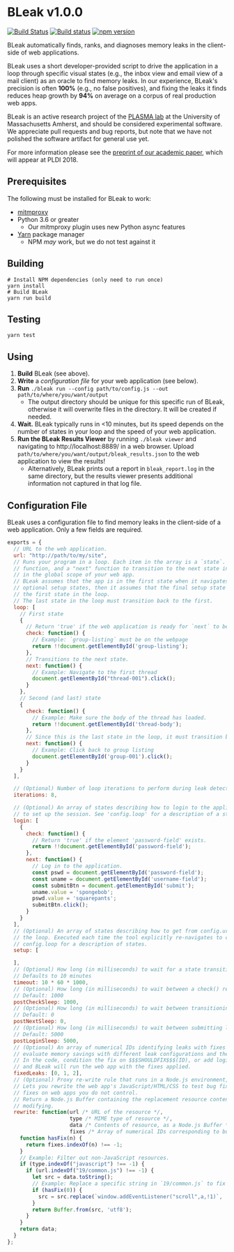 # BLeak v1.0.0

[![Build Status](https://travis-ci.org/plasma-umass/BLeak.svg?branch=master)](https://travis-ci.org/plasma-umass/BLeak)
[![Build status](https://ci.appveyor.com/api/projects/status/b92sknh0pu38943q/branch/master?svg=true)](https://ci.appveyor.com/project/jvilk/bleak/branch/master)
[![npm version](https://badge.fury.io/js/bleak-detector.svg)](https://www.npmjs.com/package/bleak-detector)

BLeak automatically finds, ranks, and diagnoses memory leaks in the client-side of web applications.

BLeak uses a short developer-provided script to drive the application in a loop through specific visual states (e.g., the inbox view and email view of a mail client) as an oracle to find memory leaks. In our experience, BLeak's precision is often **100%** (e.g., no false positives), and fixing the leaks it finds reduces heap growth by **94%** on average on a corpus of real production web apps.

BLeak is an active research project of the [PLASMA lab](https://plasma.cs.umass.edu/) at the University of Massachusetts Amherst, and should be considered experimental software. We appreciate pull requests and bug reports, but note that we have not polished the software artifact for general use yet.

For more information please see the [preprint of our academic paper](https://github.com/plasma-umass/BLeak/blob/master/paper.pdf), which will appear at PLDI 2018.

## Prerequisites

The following must be installed for BLeak to work:

* [mitmproxy](https://mitmproxy.org/)
* Python 3.6 or greater
  * Our mitmproxy plugin uses new Python async features
* [Yarn](https://yarnpkg.com/en/docs/install) package manager
  * NPM *may* work, but we do not test against it

## Building

```
# Install NPM dependencies (only need to run once)
yarn install
# Build BLeak
yarn run build
```

## Testing

```
yarn test
```

## Using

1. **Build** BLeak (see above).
1. **Write** a *configuration file* for your web application (see below).
2. **Run** `./bleak run --config path/to/config.js --out path/to/where/you/want/output`
    * The output directory should be unique for this specific run of BLeak, otherwise it will overwrite files in the directory. It will be created if needed.
3. **Wait.** BLeak typically runs in <10 minutes, but its speed depends on the number of states in your loop and the speed of your web application.
4. **Run the BLeak Results Viewer** by running `./bleak viewer` and navigating to http://localhost:8889/ in a web browser. Upload `path/to/where/you/want/output/bleak_results.json` to the web application to view the results!
    * Alternatively, BLeak prints out a report in `bleak_report.log` in the same directory, but the results viewer presents additional information not captured in that log file.

## Configuration File

BLeak uses a configuration file to find memory leaks in the client-side of a web application. Only a few fields are required.

```javascript
exports = {
  // URL to the web application.
  url: "http://path/to/my/site",
  // Runs your program in a loop. Each item in the array is a `state`. Each `state` has a "check"
  // function, and a "next" function to transition to the next state in the loop. These run
  // in the global scope of your web app.
  // BLeak assumes that the app is in the first state when it navigates to the URL. If you specify
  // optional setup states, then it assumes that the final setup state transitions the web app to
  // the first state in the loop.
  // The last state in the loop must transition back to the first.
  loop: [
    // First state
    {
      // Return 'true' if the web application is ready for `next` to be run.
      check: function() {
        // Example: `group-listing` must be on the webpage
        return !!document.getElementById('group-listing');
      },
      // Transitions to the next state.
      next: function() {
        // Example: Navigate to the first thread
        document.getElementById("thread-001").click();
      }
    },
    // Second (and last) state
    {
      check: function() {
        // Example: Make sure the body of the thread has loaded.
        return !!document.getElementById('thread-body');
      },
      // Since this is the last state in the loop, it must transition back to the first state.
      next: function() {
        // Example: Click back to group listing
        document.getElementById('group-001').click();
      }
    }
  ],

  // (Optional) Number of loop iterations to perform during leak detection (default: 8)
  iterations: 8,

  // (Optional) An array of states describing how to login to the application. Executed *once*
  // to set up the session. See 'config.loop' for a description of a state.
  login: [
    {
      check: function() {
        // Return 'true' if the element 'password-field' exists.
        return !!document.getElementById('password-field');
      },
      next: function() {
        // Log in to the application.
        const pswd = document.getElementById('password-field');
        const uname = document.getElementById('username-field');
        const submitBtn = document.getElementById('submit');
        uname.value = 'spongebob';
        pswd.value = 'squarepants';
        submitBtn.click();
      }
    }
  ],
  // (Optional) An array of states describing how to get from config.url to the first state in
  // the loop. Executed each time the tool explicitly re-navigates to config.url. See
  // config.loop for a description of states.
  setup: [

  ],
  // (Optional) How long (in milliseconds) to wait for a state transition to finish before declaring an error.
  // Defaults to 10 minutes
  timeout: 10 * 60 * 1000,
  // (Optional) How long (in milliseconds) to wait between a check() returning 'true' and transitioning to the next step or taking a heap snapshot.
  // Default: 1000
  postCheckSleep: 1000,
  // (Optional) How long (in milliseconds) to wait between transitioning to the next step and running check() for the first time.
  // Default: 0
  postNextSleep: 0,
  // (Optional) How long (in milliseconds) to wait between submitting login credentials and reloading the page for a run.
  // Default: 5000
  postLoginSleep: 5000,
  // (Optional) An array of numerical IDs identifying leaks with fixes in your code. Used to
  // evaluate memory savings with different leak configurations and the effectiveness of bug fixes.
  // In the code, condition the fix on $$$SHOULDFIX$$$(ID), or add logic to `exports.rewrite` (see below),
  // and BLeak will run the web app with the fixes applied.
  fixedLeaks: [0, 1, 2],
  // (Optional) Proxy re-write rule that runs in a Node.js environment, *not* in the browser.
  // Lets you rewrite the web app's JavaScript/HTML/CSS to test bug fixes. Especially useful for evaluating
  // fixes on web apps you do not control.
  // Return a Node.js Buffer containing the replacement resource contents, or the original contents if not
  // modifying.
  rewrite: function(url /* URL of the resource */,
                    type /* MIME type of resource */,
                    data /* Contents of resource, as a Node.js Buffer */,
                    fixes /* Array of numerical IDs corresponding to bug fixes that are active during the session (see fixedLeaks) */) {
    function hasFix(n) {
      return fixes.indexOf(n) !== -1;
    }
    // Example: Filter out non-JavaScript resources.
    if (type.indexOf("javascript") !== -1) {
      if (url.indexOf("19/common.js") !== -1) {
        let src = data.toString();
        // Example: Replace a specific string in `19/common.js` to fix bug 0.
        if (hasFix(0)) {
          src = src.replace(`window.addEventListener("scroll",a,!1)`, 'window.onscroll=a');
        }
        return Buffer.from(src, 'utf8');
      }
    }
    return data;
  }
};
```
